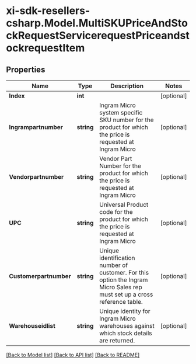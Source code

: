 # xi-sdk-resellers-csharp.Model.MultiSKUPriceAndStockRequestServicerequestPriceandstockrequestItem

## Properties

Name | Type | Description | Notes
------------ | ------------- | ------------- | -------------
**Index** | **int** |  | [optional] 
**Ingrampartnumber** | **string** | Ingram Micro system specific SKU number for the product for which the price is requested at Ingram Micro | [optional] 
**Vendorpartnumber** | **string** | Vendor Part Number for the product for which the price is requested at Ingram Micro | [optional] 
**UPC** | **string** | Universal Product code for the product for which the price is requested at Ingram Micro | [optional] 
**Customerpartnumber** | **string** | Unique identification number of customer. For this option the Ingram Micro Sales rep must set up a cross reference table.  | [optional] 
**Warehouseidlist** | **string** | Unique identity for Ingram Micro warehouses against which stock details are returned. | [optional] 

[[Back to Model list]](../README.md#documentation-for-models) [[Back to API list]](../README.md#documentation-for-api-endpoints) [[Back to README]](../README.md)

